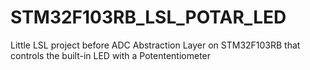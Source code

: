 # STM32F103RB_LSL_POTAR_LED
Little LSL project before ADC Abstraction Layer on STM32F103RB that controls the built-in LED with a Potententiometer
